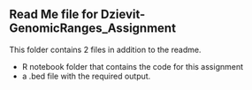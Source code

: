 ## Read Me file for Dzievit-GenomicRanges_Assignment




This folder contains 2 files in addition to the readme.
 
- R notebook folder that contains the code for this assignment
- a .bed file with the required output.

